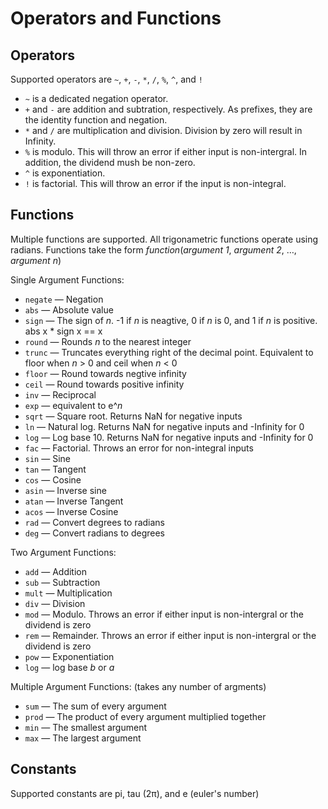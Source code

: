 # Operators and Functions

## Operators

Supported operators are `~`, `+`, `-`, `*`, `/`, `%`, `^`, and `!`

- `~` is a dedicated negation operator.
- `+` and `-` are addition and subtration, respectively. As prefixes, they are the identity function and negation.
- `*` and `/` are multiplication and division. Division by zero will result in Infinity.
- `%` is modulo. This will throw an error if either input is non-intergral. In addition, the dividend mush be non-zero.
- `^` is exponentiation.
- `!` is factorial. This will throw an error if the input is non-integral.

## Functions

Multiple functions are supported. All trigonametric functions operate using radians.
Functions take the form *function*(*argument 1*, *argument 2*, …, *argument n*)

Single Argument Functions:
- `negate` — Negation
- `abs` — Absolute value
- `sign` — The sign of *n*. -1 if *n* is neagtive, 0 if *n* is 0, and 1 if *n* is positive. abs x * sign x == x
- `round` — Rounds *n* to the nearest integer
- `trunc` — Truncates everything right of the decimal point. Equivalent to floor when *n* > 0 and ceil when *n* < 0
- `floor` — Round towards negtive infinity
- `ceil` — Round towards positive infinity
- `inv` — Reciprocal
- `exp` — equivalent to e^*n*
- `sqrt` — Square root. Returns NaN for negative inputs
- `ln` — Natural log. Returns NaN for negative inputs and -Infinity for 0
- `log` — Log base 10. Returns NaN for negative inputs and -Infinity for 0
- `fac` — Factorial. Throws an error for non-integral inputs
- `sin` — Sine
- `tan` — Tangent
- `cos` — Cosine
- `asin` — Inverse sine
- `atan` — Inverse Tangent
- `acos` — Inverse Cosine
- `rad` — Convert degrees to radians
- `deg` — Convert radians to degrees

Two Argument Functions:
- `add` — Addition
- `sub` — Subtraction
- `mult` — Multiplication
- `div` — Division
- `mod` — Modulo. Throws an error if either input is non-intergral or the dividend is zero
- `rem` — Remainder. Throws an error if either input is non-intergral or the dividend is zero
- `pow` — Exponentiation
- `log` — log base *b* or *a*

Multiple Argument Functions: (takes any number of argments)
- `sum` — The sum of every argument
- `prod` — The product of every argument multiplied together
- `min` — The smallest argument
- `max` — The largest argument

## Constants

Supported constants are pi, tau (2π), and e (euler's number)